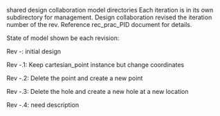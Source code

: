 shared design collaboration model directories
Each iteration is in its own subdirectory for management.
Design collaboration revised the iteration number of the rev.
Reference rec_prac_PID document for details.

State of model shown be each revision:

Rev -: initial design

Rev -.1: Keep cartesian_point instance but change coordinates

Rev -.2: Delete the point and create a new point

Rev -.3: Delete the hole and create a new hole at a new location

Rev -.4: need description
